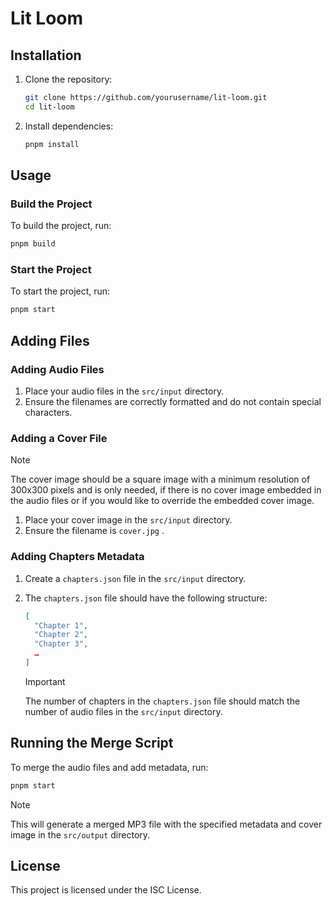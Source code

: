 # Lit Loom

## Installation

1. Clone the repository:

   ```sh
   git clone https://github.com/yourusername/lit-loom.git
   cd lit-loom
   ```

2. Install dependencies:

   ```sh
   pnpm install
   ```

## Usage

### Build the Project

To build the project, run:

```sh
pnpm build
```

### Start the Project

To start the project, run:

```sh
pnpm start
```

## Adding Files

### Adding Audio Files

1. Place your audio files in the `src/input` directory.
2. Ensure the filenames are correctly formatted and do not contain special characters.

### Adding a Cover File

> [!NOTE]
> The cover image should be a square image with a minimum resolution of 300x300 pixels and is only needed, if there is no cover image embedded in the audio files or if you would like to override the embedded cover image.

1. Place your cover image in the `src/input` directory.
2. Ensure the filename is `cover.jpg` .

### Adding Chapters Metadata

1. Create a `chapters.json` file in the `src/input` directory.
2. The `chapters.json` file should have the following structure:

   ```json
   [
     "Chapter 1",
     "Chapter 2",
     "Chapter 3",
     …
   ]
   ```

   > [!IMPORTANT]
   > The number of chapters in the `chapters.json` file should match the number of audio files in the `src/input` directory.

## Running the Merge Script

To merge the audio files and add metadata, run:

```sh
pnpm start
```

> [!NOTE]
> This will generate a merged MP3 file with the specified metadata and cover image in the `src/output` directory.

## License

This project is licensed under the ISC License.
